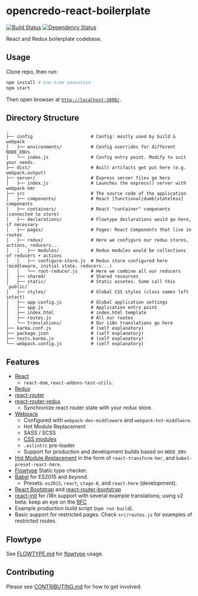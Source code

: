 # opencredo-react-boilerplate

[![Build Status](https://travis-ci.org/opencredo/opencredo-react-boilerplate.svg?branch=master)](https://travis-ci.org/opencredo/opencredo-react-boilerplate)
[![Dependency Status](https://david-dm.org/opencredo/opencredo-react-boilerplate.svg)](https://david-dm.org/opencredo/opencredo-react-boilerplate)

React and Redux boilerplate codebase.

## Usage

Clone repo, then run:

``` sh
npm install # one-time execution
npm start
```

Then open browser at [`http://localhost:3000/`](http://localhost:3000/).

## Directory Structure
```
.
├── config                      # Config: mostly used by build & webpack
│   ├── environments/           # Config overrides for different NODE_ENVs
│   └── index.js                # Config entry point. Modify to suit your needs.
├── dist/                       # Built artifacts get put here (e.g. webpack.output)
├── server/                     # Express server files go here
│   ├── index.js                # Launches the express() server with webpack-hmr
├── src                         # The source code of the application
│   ├── components/             # React [functional|dumb|stateless] components
│   ├── containers/             # React "container" components (connected to store)
│   ├── declarations/           # Flowtype declarations would go here, if necessary
│   ├── pages/                  # Pages: React Components that live in routes
│   ├── redux/                  # Here we configure our redux stores, actions, reducers...
│   │   ├── modules/            # Redux modules would be collections of reducers + actions
│   │   ├── configure-store.js  # Redux store configured here (middleware, initial state, reducers...)
│   │   └── root-reducer.js     # Here we combine all our reducers
│   ├── shared/                 # Shared resources
│   ├── static/                 # Static assetes. Some call this `public/`
│   ├── styles/                 # Global CSS styles (class names left intact)
│   ├── app-config.js           # Global application settings
│   ├── app.js                  # Application entry point
│   ├── index.html              # index.html template
│   ├── routes.js               # All our routes
│   └── translations/           # Our i18n translations go here
├── karma.conf.js               # (self explanatory)
├── package.json                # (self explanatory)
├── tests.karma.js              # (self explanatory)
└── webpack.config.js           # (self explanatory)
```
## Features

* [React](https://facebook.github.io/react/)
  - `react-dom`, `react-addons-test-utils`.
* [Redux](http://rackt.org/redux/)
* [react-router](https://github.com/rackt/react-router)
* [react-router-redux](https://github.com/rackt/react-router-redux)
  - Synchronize react router state with your redux store.
* [Webpack](https://webpack.github.io)
  - Configured with `webpack-dev-middleware` and `webpack-hot-middlware`.
  - Hot Module Replacement
  - SASS / SCSS
  - [CSS modules](https://github.com/css-modules/css-modules)
  - `.eslintrc` pre-loader
  - Support for production and development builds based on `NODE_ENV`.
* [Hot Module Replacement](https://github.com/gaearon/react-transform-hmr) in the form of `react-transform-hmr`, and `babel-preset-react-hmre`.
* [Flowtype](http://flowtype.org) Static type checker.
* [Babel](https://babeljs.io) for ES2015 and _beyond_.
  - Presets: `es2015`, `react`, `stage-0`, and `react-hmre` (development).
* [React Bootstrap](https://react-bootstrap.github.io) and [react-router-bootstrap](https://github.com/react-bootstrap/react-router-bootstrap)
* [react-intl](https://github.com/yahoo/react-intl/) for i18n support with several example translations; using v2 beta: keep an eye on the [RFC](https://github.com/yahoo/react-intl/issues/162)
* Example production build script (`npm run build`).
* Basic support for restricted pages. Check `src/routes.js` for examples of restricted routes.

## Flowtype

See [FLOWTYPE.md](./FLOWTYPE.md) for [flowtype](http://flowtype.org/) usage.

## Contributing

Please see [CONTRIBUTING.md](./CONTRIBUTING.md) for how to get involved.
